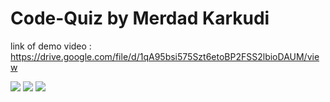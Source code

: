 
# Code-Quiz by Merdad Karkudi

link of demo video : https://drive.google.com/file/d/1qA95bsi575Szt6etoBP2FSS2lbioDAUM/view



<image src="./start.jpg">
  
<image src="./game.jpg">
  
<image src="./score.jpg">
  
